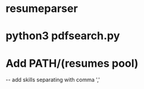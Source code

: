 # resumeparser

# python3 pdfsearch.py



# Add PATH/(resumes pool)
-- add skills separating with comma ','
